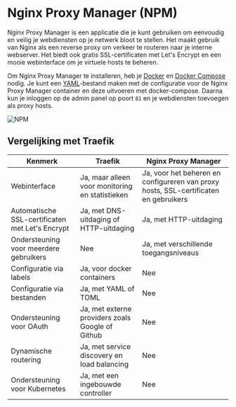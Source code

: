 # Nginx Proxy Manager (NPM)

Nginx Proxy Manager is een applicatie die je kunt gebruiken om eenvoudig en veilig je webdiensten op je netwerk bloot te stellen. Het maakt gebruik van Nginx als een reverse proxy om verkeer te routeren naar je interne webserver. Het biedt ook gratis SSL-certificaten met Let's Encrypt en een mooie webinterface om je virtuele hosts te beheren.

Om Nginx Proxy Manager te installeren, heb je [Docker](container/docker/docker.md) en [Docker Compose](container/docker/docker-compose.md) nodig. Je kunt een [YAML](programming/yaml.md)-bestand maken met de configuratie voor de Nginx Proxy Manager container en deze uitvoeren met docker-compose. Daarna kun je inloggen op de admin panel op poort `81` en je webdiensten toevoegen als proxy hosts.

![NPM](../_assets/images/npm.png)

## Vergelijking met Traefik

| Kenmerk | Traefik | Nginx Proxy Manager |
| --- | --- | --- |
| Webinterface | Ja, maar alleen voor monitoring en statistieken | Ja, voor het beheren en configureren van proxy hosts, SSL-certificaten en gebruikers |
| Automatische SSL-certificaten met Let's Encrypt | Ja, met DNS-uitdaging of HTTP-uitdaging | Ja, met HTTP-uitdaging |
| Ondersteuning voor meerdere gebruikers | Nee | Ja, met verschillende toegangsniveaus |
| Configuratie via labels | Ja, voor docker containers | Nee |
| Configuratie via bestanden | Ja, met YAML of TOML | Nee |
| Ondersteuning voor OAuth | Ja, met externe providers zoals Google of Github | Nee |
| Dynamische routering | Ja, met service discovery en load balancing | Nee |
| Ondersteuning voor Kubernetes | Ja, met een ingebouwde controller | Nee |
